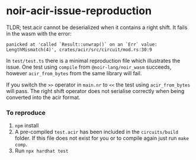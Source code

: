 # noir-acir-issue-reproduction

TLDR; test.acir cannot be deserialized when it contains a right shift. It fails in the wasm with the error:

```
panicked at 'called `Result::unwrap()` on an `Err` value: LengthMismatch(4)', crates/acir/src/circuit/mod.rs:30:9
```

In `test/test.ts` there is a minimal reproduction file which illustrates the issue. One test using `compile` from `@noir-lang/noir_wasm` succeeds, however `acir_from_bytes` from the same library will fail.

If you switch the `>>` operator in `main.nr` to `<<` the test using `acir_from_bytes` will pass.
The right shift operator does not serialise correctly when being converted into the acir format.

### To reproduce

1. `npm` install
2. A pre-compiled `test.acir` has been included in the `circuits/build` folder. If this file does not exist for you or to compile again just run `make comp`.
3. Run `npx hardhat test`
